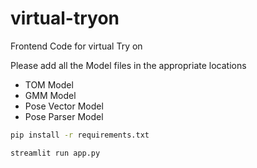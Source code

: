 # virtual-tryon
Frontend Code for virtual Try on

Please add all the Model files in the appropriate locations

- TOM Model
- GMM Model
- Pose Vector Model
- Pose Parser Model


```bash
pip install -r requirements.txt

streamlit run app.py
```
